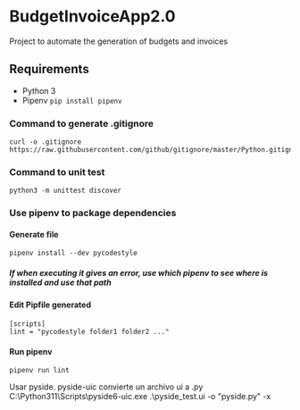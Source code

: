 # BudgetInvoiceApp2.0
Project to automate the generation of budgets and invoices

## Requirements

* Python 3
* Pipenv `pip install pipenv`

### Command to generate .gitignore
```
curl -o .gitignore https://raw.githubusercontent.com/github/gitignore/master/Python.gitignore
```

### Command to unit test
```
python3 -m unittest discover
```

### Use pipenv to package dependencies
#### Generate file
```
pipenv install --dev pycodestyle
```
##### If when executing it gives an error, use which pipenv to see where is installed and use that path
#### Edit Pipfile generated
```
[scripts]
lint = "pycodestyle folder1 folder2 ..."
```
#### Run pipenv
```
pipenv run lint
```

Usar pyside.
pyside-uic convierte un archivo ui a .py
C:\Python311\Scripts\pyside6-uic.exe .\pyside_test.ui -o "pyside.py" -x
